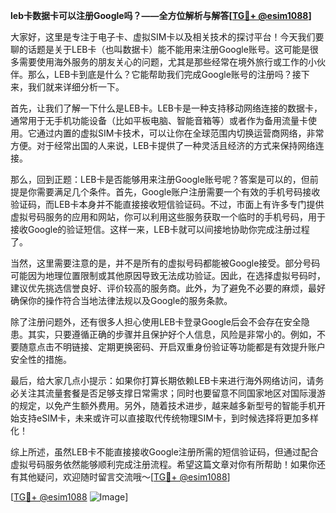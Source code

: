 **leb卡数据卡可以注册Google吗？——全方位解析与解答[[TG💪+ @esim1088](https://t.me/s/esim1088)]**

大家好，这里是专注于电子卡、虚拟SIM卡以及相关技术的探讨平台！今天我们要聊的话题是关于LEB卡（也叫数据卡）能不能用来注册Google账号。这可能是很多需要使用海外服务的朋友关心的问题，尤其是那些经常在境外旅行或工作的小伙伴。那么，LEB卡到底是什么？它能帮助我们完成Google账号的注册吗？接下来，我们就来详细分析一下。

首先，让我们了解一下什么是LEB卡。LEB卡是一种支持移动网络连接的数据卡，通常用于无手机功能设备（比如平板电脑、智能音箱等）或者作为备用流量卡使用。它通过内置的虚拟SIM卡技术，可以让你在全球范围内切换运营商网络，非常方便。对于经常出国的人来说，LEB卡提供了一种灵活且经济的方式来保持网络连接。

那么，回到正题：LEB卡是否能够用来注册Google账号呢？答案是可以的，但前提是你需要满足几个条件。首先，Google账户注册需要一个有效的手机号码接收验证码，而LEB卡本身并不能直接接收短信验证码。不过，市面上有许多专门提供虚拟号码服务的应用和网站，你可以利用这些服务获取一个临时的手机号码，用于接收Google的验证短信。这样一来，LEB卡就可以间接地协助你完成注册过程了。

当然，这里需要注意的是，并不是所有的虚拟号码都能被Google接受。部分号码可能因为地理位置限制或其他原因导致无法成功验证。因此，在选择虚拟号码时，建议优先挑选信誉良好、评价较高的服务商。此外，为了避免不必要的麻烦，最好确保你的操作符合当地法律法规以及Google的服务条款。

除了注册问题外，还有很多人担心使用LEB卡登录Google后会不会存在安全隐患。其实，只要遵循正确的步骤并且保护好个人信息，风险是非常小的。例如，不要随意点击不明链接、定期更换密码、开启双重身份验证等功能都是有效提升账户安全性的措施。

最后，给大家几点小提示：如果你打算长期依赖LEB卡来进行海外网络访问，请务必关注其流量套餐是否足够支撑日常需求；同时也要留意不同国家地区对国际漫游的规定，以免产生额外费用。另外，随着技术进步，越来越多新型号的智能手机开始支持eSIM卡，未来或许可以直接取代传统物理SIM卡，到时候选择将更加多样化！

综上所述，虽然LEB卡不能直接接收Google注册所需的短信验证码，但通过配合虚拟号码服务依然能够顺利完成注册流程。希望这篇文章对你有所帮助！如果你还有其他疑问，欢迎随时留言交流哦～[[TG💪+ @esim1088](https://t.me/s/esim1088)]

[[TG💪+ @esim1088](https://t.me/s/esim1088) ![Image](https://i.postimg.cc/4NQfJmqS/Snipaste-2025-05-13-00-14-12.png)]